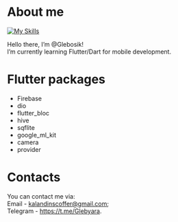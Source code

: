 # About me
[![My Skills](https://skillicons.dev/icons?i=git,docker,c,cpp,qt,java,dart,flutter,firebase,mysql,vscode)](https://skillicons.dev)

Hello there, I’m @Glebosik!  
I’m currently learning Flutter/Dart for mobile development.

# Flutter packages

- Firebase
- dio
- flutter_bloc
- hive
- sqflite
- google_ml_kit
- camera
- provider

# Contacts
You can contact me via:  
Email - kalandinscoffer@gmail.com;  
Telegram - https://t.me/Glebyara.  
